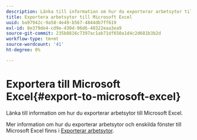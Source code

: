 ```yaml
---
description: Länka till information om hur du exporterar arbetsytor till Microsoft Excel.
title: Exportera arbetsytor till Microsoft Excel
uuid: ba97942c-9a58-4e49-b567-4844db7ff619
exl-id: 8e379de4-cd9e-430d-96d6-40322eaa3ea9
source-git-commit: 235b8816c7397ac1ab71df650a1d4c2d681b3b2d
workflow-type: tm+mt
source-wordcount: '41'
ht-degree: 0%

---
```


# Exportera till Microsoft Excel{#export-to-microsoft-excel}

Länka till information om hur du exporterar arbetsytor till Microsoft Excel.

Mer information om hur du exporterar arbetsytor och enskilda fönster till Microsoft Excel finns i [Exporterar arbetsytor](../../../../home/c-get-started/c-work-worksp/c-ex-wksp.md#concept-27e4457bd14b43f198071e38d85d6d2f).
